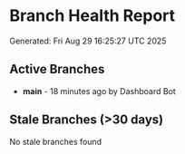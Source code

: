 # Branch Health Report
Generated: Fri Aug 29 16:25:27 UTC 2025

## Active Branches
- **main** - 18 minutes ago by Dashboard Bot

## Stale Branches (>30 days)
No stale branches found
